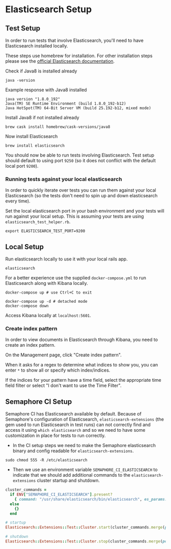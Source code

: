 # Elasticsearch Setup
## Test Setup

In order to run tests that involve Elasticsearch, you'll need to have Elasticsearch installed locally.

These steps use homebrew for installation. For other installation steps please see the [official Elasticsearch documentation](https://www.elastic.co/guide/index.html).

Check if Java8 is installed already

```shell
java -version
```

Example response with Java8 installed

```
java version "1.8.0_192"
Java(TM) SE Runtime Environment (build 1.8.0_192-b12)
Java HotSpot(TM) 64-Bit Server VM (build 25.192-b12, mixed mode)
```

Install Java8 if not installed already

```shell
brew cask install homebrew/cask-versions/java8
```

Now install Elasticsearch

```
brew install elasticsearch
```

You should now be able to run tests involving Elasticsearch. Test setup should default to using port `9250` (so it does not conflict with the default local port `9200`).

### Running tests against your local elasticsearch

In order to quickly iterate over tests you can run them against your local Elasticsearch (so the tests don't need to spin up and down elasticsearch every time).

Set the local elasticsearch port in your bash environment and your tests will run against your local setup. This is assuming your tests are using `elasticsearch_test_helper.rb`.

```shell
export ELASTICSEARCH_TEST_PORT=9200
```

## Local Setup
Run elasticsearch locally to use it with your local rails app.

```shell
elasticsearch
```

For a better experience use the supplied `docker-compose.yml` to run Elasticsearch along with Kibana locally.

```
docker-compose up # use Ctrl+C to exit
```

```
docker-compose up -d # detached mode
docker-compose down
```

Access Kibana locally at `localhost:5601`.

### Create index pattern
In order to view documents in Elasticsearch through Kibana, you need to create an index pattern.

On the Management page, click "Create index pattern".

When it asks for a regex to determine what indices to show you, you can enter `*` to show all or specify which index/indices.

If the indices for your pattern have a time field, select the appropriate time field filter or select "I don't want to use the Time Filter".

## Semaphore CI Setup
Semaphore CI has Elasticsearch available by default. Because of Semaphore's configuration of Elasticsearch, `elasticsearch-extensions` (the gem used to run Elasticsearch in test runs) can not correctly find and access it using `which elasticsearch` and so we need to have some customization in place for tests to run correctly.

* In the CI setup steps we need to make the Semaphore elasticsearch binary and config readable for `elasticsearch-extensions`.

```shell
sudo chmod 555 -R /etc/elasticsearch
```

* Then we use an environment variable `SEMAPHORE_CI_ELASTICSEARCH` to indicate that we should add additional commands to the `elasticsearch-extensions` cluster startup and shutdown.

```ruby
cluster_commands =
  if ENV["SEMAPHORE_CI_ELASTICSEARCH"].present?
    { command: "/usr/share/elasticsearch/bin/elasticsearch", es_params: "-E path.conf=/etc/elasticsearch/" }
  else
    {}
  end
```

```ruby
# startup
Elasticsearch::Extensions::Test::Cluster.start(cluster_commands.merge(port: 9250, number_of_nodes: 1, timeout: 20))
```

```ruby
# shutdown
Elasticsearch::Extensions::Test::Cluster.stop(cluster_commands.merge(port: 9250))
```
